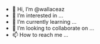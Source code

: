 - 👋 Hi, I’m @wallaceaz
- 👀 I’m interested in ...
- 🌱 I’m currently learning ...
- 💞️ I’m looking to collaborate on ...
- 📫 How to reach me ...

<!---
wallaceaz/wallaceaz is a ✨ special ✨ repository because its `README.md` (this file) appears on your GitHub profile.
You can click the Preview link to take a look at your changes.
--->
